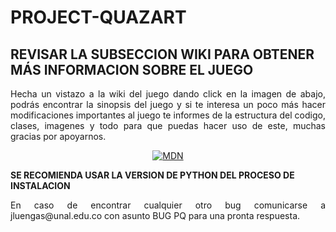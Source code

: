 # PROJECT-QUAZART


## **REVISAR LA SUBSECCION WIKI PARA OBTENER MÁS INFORMACION SOBRE EL JUEGO**


<p align="justify">Hecha un vistazo a la wiki del juego dando click en la imagen de abajo, podrás encontrar la sinopsis del juego y si te interesa un poco más hacer modificaciones importantes al juego te informes de la estructura del codigo, clases, imagenes y  todo para que puedas hacer uso de este, muchas gracias por apoyarnos.</p>


<p align="center"><a href="https://github.com/JuanPabloLM15/PROJECT-QUAZART/wiki/PROJECT-QUAZART---WIKI"><img src="https://user-images.githubusercontent.com/89097586/130974848-663b19aa-8576-4009-a7c0-612d417d08c1.png" alt="MDN"></a></p>

**SE RECOMIENDA USAR LA VERSION DE PYTHON DEL PROCESO DE INSTALACION**


<p align="justify" >En caso de encontrar cualquier otro bug comunicarse a jluengas@unal.edu.co con asunto BUG PQ para una
pronta respuesta.</p>
